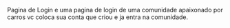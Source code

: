Pagina de Login e uma pagina de login de uma comunidade apaixonado por carros vc coloca sua conta que criou e ja entra na comunidade.

